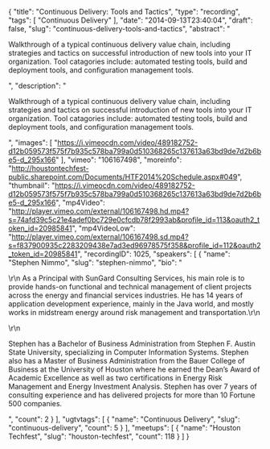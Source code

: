 {
  "title": "Continuous Delivery: Tools and Tactics",
  "type": "recording",
  "tags": [
    "Continuous Delivery"
  ],
  "date": "2014-09-13T23:40:04",
  "draft": false,
  "slug": "continuous-delivery-tools-and-tactics",
  "abstract": "<p>Walkthrough of a typical continuous delivery value chain, including strategies and tactics on successful introduction of new tools into your IT organization. Tool catagories include: automated testing tools, build and deployment tools, and configuration management tools.</p>",
  "description": "<p>Walkthrough of a typical continuous delivery value chain, including strategies and tactics on successful introduction of new tools into your IT organization. Tool catagories include: automated testing tools, build and deployment tools, and configuration management tools.</p>",
  "images": [
    "https://i.vimeocdn.com/video/489182752-d12b059573f575f7b935c578ba799a0d510368265c137613a63bd9de7d2b6be5-d_295x166"
  ],
  "vimeo": "106167498",
  "moreinfo": "http://houstontechfest-public.sharepoint.com/Documents/HTF2014%20Schedule.aspx#049",
  "thumbnail": "https://i.vimeocdn.com/video/489182752-d12b059573f575f7b935c578ba799a0d510368265c137613a63bd9de7d2b6be5-d_295x166",
  "mp4Video": "http://player.vimeo.com/external/106167498.hd.mp4?s=74afd39c5c21e4adef0bc729e0cfcdb78f2993ab&profile_id=113&oauth2_token_id=20985841",
  "mp4VideoLow": "http://player.vimeo.com/external/106167498.sd.mp4?s=f837900935c2283209438e7ad3ed96978575f358&profile_id=112&oauth2_token_id=20985841",
  "recordingID": 1025,
  "speakers": [
    {
      "name": "Stephen Nimmo",
      "slug": "stephen-nimmo",
      "bio": "<p>\r\n    As a Principal with SunGard Consulting Services, his main role is to provide hands-on functional and technical management of client projects across the energy and financial services industries. He has 14 years of application development experience, mainly in the Java world, and mostly works in midstream energy around risk management and transportation.\r\n</p>\r\n<p>Stephen has a Bachelor of Business Administration from Stephen F. Austin State University, specializing in Computer Information Systems. Stephen also has a Master of Business Administration from the Bauer College of Business at the University of Houston where he earned the Dean’s Award of Academic Excellence as well as two certifications in Energy Risk Management and Energy Investment Analysis. Stephen has over 7 years of consulting experience and has delivered projects for more than 10 Fortune 500 companies.</p>",
      "count": 2
    }
  ],
  "ugtvtags": [
    {
      "name": "Continuous Delivery",
      "slug": "continuous-delivery",
      "count": 5
    }
  ],
  "meetups": [
    {
      "name": "Houston Techfest",
      "slug": "houston-techfest",
      "count": 118
    }
  ]
}